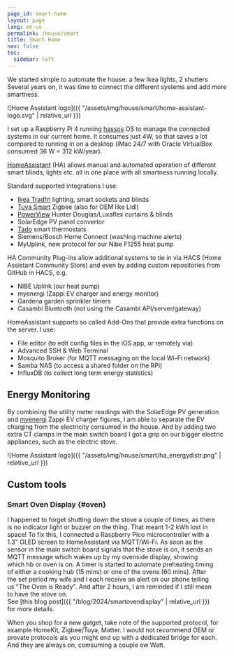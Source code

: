 ```yaml
---
page_id: smart-home
layout: page
lang: en-us
permalink: /house/smart
title: Smart Home
nav: false
toc:
  sidebar: left
---
```


We started simple to automate the house: a few Ikea lights, 2 shutters 
Several years on, it was time to connect the different systems and add more smartness.

![Home Assistant logo]({{ "/assets/img/house/smart/home-assistant-logo.svg" | relative_url }})

I set up a Raspberry Pi 4 running [hassos](https://www.home-assistant.io/) OS to manage the connected systems in our current home.
It consumes just 4W, so that saves a lot compared to running in on a desktop (iMac 24/7 with Oracle VirtualBox consumed 36 W = 312 kW/year).

[HomeAssistant](https://www.home-assistant.io/) (HA) allows manual and automated operation of different smart blinds, lights etc. all in one place with all smartness running locally.

Standard supported integrations I use:

- [Ikea Tradfri](https://www.home-assistant.io/integrations/tradfri/) lighting, smart sockets and blinds
- [Tuya Smart](https://www.home-assistant.io/integrations/tuya/) Zigbee (also for OEM like Lidl)
- [PowerView](https://www.home-assistant.io/integrations/hunterdouglas_powerview/) Hunter Douglas/Luxaflex curtains & blinds
- SolarEdge PV panel convertor
- [Tado](https://www.home-assistant.io/integrations/tado/) smart thermostats
- Siemens/Bosch Home Connect (washing machine alerts)
- MyUplink, new protocol for our Nibe F1255 heat pump

HA Community Plug-ins allow additional systems to tie in via HACS (Home Assistant Community Store) and even by adding custom repositories from GitHub in HACS, e.g.

- NIBE Uplink (our heat pump)
- myenergi (Zappi EV charger and energy monitor)
- Gardena garden sprinkler timers
- Casambi Bluetooth (not using the Casambi API/server/gateway)

HomeAssistant supports so called Add-Ons that provide extra functions on the server. I use:

- File editor (to edit config files in the iOS app, or remotely via)
- Advanced SSH & Web Terminal
- Mosquito Broker (for MQTT messaging on the local Wi-Fi network)
- Samba NAS (to access a shared folder on the RPi)
- InfluxDB (to collect long term energy statistics)

## Energy Monitoring

By combining the utility meter readings with the SolarEdge PV generation and [myenergi](https://www.myenergi.com) Zappi EV charger figures, I am able to separate the EV charging from the electricity consumed in the house. And by adding two extra CT clamps in the main switch board I got a grip on our bigger electric appliances, such as the electric stove.

![Home Assistant logo]({{ "/assets/img/house/smart/ha_energydistr.png" | relative_url }})

## Custom tools

<div class="card mx-auto mb-3 p-3" style="max-width: 95%;">

### Smart Oven Display {#oven}

I happened to forget shutting down the stove a couple of times, as there is no indicator light or buzzer on the thing. That meant 1-2 kWh lost in space! To fix this, I connected a Raspberry Pico microcontroller with a 1.3" OLED screen to HomeAssistant via MQTT/Wi-Fi. As soon as the sensor in the main switch board signals that the stove is on, it sends an MQTT message which wakes up by my ovenside display, showing which hb or oven is on. A timer is started to automate preheating timing of either a cooking hub (15 mins) or one of the ovens (60 mins). After the set period my wife and I each receive an alert on our phone telling us "The Oven is Ready". And after 2 hours, I am reminded if I still mean to have the stove on.  
See [this blog post]({{ "/blog/2024/smartovendisplay" | relative_url }}) for more details.
</div>

When you shop for a new gatget, take note of the supported protocol, for example HomeKit, Zigbee/Tuya, Matter. I would not recommend OEM or provate protocols als you might end up with a dedicated bridge for each. And they are always on, comsuming a couple ow Watt.
